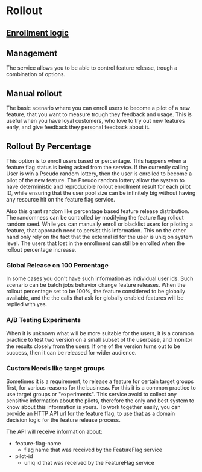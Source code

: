 # Rollout

## [Enrollment logic](/docs/release/enrollment.md)

## Management

The service allows you to be able to control feature release, trough a combination of options.

## Manual rollout

The basic scenario where you can enroll users to become a pilot of a new feature,
that you want to measure trough they feedback and usage.
This is useful when you have loyal customers, who love to try out new features early,
and give feedback they personal feedback about it.

## Rollout By Percentage

This option is to enroll users based or percentage.
This happens when a feature flag status is being asked from the service.
If the currently calling User is win a Pseudo random lottery,
then the user is enrolled to become a pilot of the new feature.
The Pseudo random lottery allow the system to have deterministic
and reproducible rollout enrollment result for each pilot ID,
while ensuring that the user pool size can be infinitely big
without having any resource hit on the feature flag service.

Also this grant random like percentage based feature release distribution.
The randomness can be controlled by modifying the feature flag rollout random seed.
While you can manually enroll or blacklist users for piloting a feature,
that approach need to persist this information.
This on the other hand only rely on the fact that the external id for the user is uniq on system level.
The users that lost in the enrollment can still be enrolled when the rollout percentage increase.

### Global Release on 100 Percentage

In some cases you don't have such information as individual user ids.
Such scenario can be batch jobs behavior change feature releases.
When the rollout percentage set to be 100%, the feature considered to be globally available,
and the the calls that ask for globally enabled features will be replied with yes.

### A/B Testing Experiments

When it is unknown what will be more suitable for the users,
it is a common practice to test two version on a small subset of the userbase,
and monitor the results closely from the users.
If one of the version turns out to be success,
then it can be released for wider audience.

### Custom Needs like target groups

Sometimes it is a requirement, to release a feature for certain target groups first,
for various reasons for the business.
For this it is a common practice to use target groups or "experiments".
This service avoid to collect any sensitive information about the pilots,
therefore the only and best system to know about this information is yours.
To work together easily, you can provide an HTTP API url for the feature flag,
to use that as a domain decision logic for the feature release process.

The API will receive information about:

* feature-flag-name
  * flag name that was received by the FeatureFlag service
* pilot-id
  * uniq id that was received by the FeatureFlag service
  